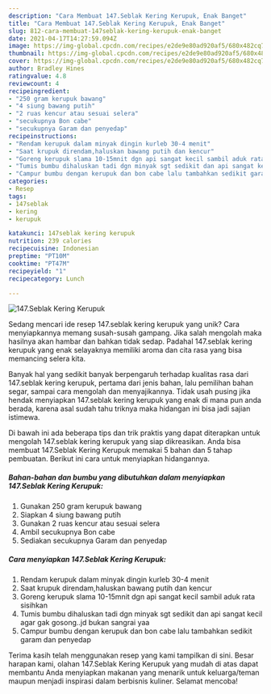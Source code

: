 ```yaml
---
description: "Cara Membuat 147.Seblak Kering Kerupuk, Enak Banget"
title: "Cara Membuat 147.Seblak Kering Kerupuk, Enak Banget"
slug: 812-cara-membuat-147seblak-kering-kerupuk-enak-banget
date: 2021-04-17T14:27:59.094Z
image: https://img-global.cpcdn.com/recipes/e2de9e80ad920af5/680x482cq70/147seblak-kering-kerupuk-foto-resep-utama.jpg
thumbnail: https://img-global.cpcdn.com/recipes/e2de9e80ad920af5/680x482cq70/147seblak-kering-kerupuk-foto-resep-utama.jpg
cover: https://img-global.cpcdn.com/recipes/e2de9e80ad920af5/680x482cq70/147seblak-kering-kerupuk-foto-resep-utama.jpg
author: Bradley Hines
ratingvalue: 4.8
reviewcount: 4
recipeingredient:
- "250 gram kerupuk bawang"
- "4 siung bawang putih"
- "2 ruas kencur atau sesuai selera"
- "secukupnya Bon cabe"
- "secukupnya Garam dan penyedap"
recipeinstructions:
- "Rendam kerupuk dalam minyak dingin kurleb 30-4 menit"
- "Saat krupuk direndam,haluskan bawang putih dan kencur"
- "Goreng kerupuk slama 10-15mnit dgn api sangat kecil sambil aduk rata sisihkan"
- "Tumis bumbu dihaluskan tadi dgn minyak sgt sedikit dan api sangat kecil agar gak gosong..jd bukan sangrai yaa"
- "Campur bumbu dengan kerupuk dan bon cabe lalu tambahkan sedikit garam dan penyedap"
categories:
- Resep
tags:
- 147seblak
- kering
- kerupuk

katakunci: 147seblak kering kerupuk 
nutrition: 239 calories
recipecuisine: Indonesian
preptime: "PT10M"
cooktime: "PT47M"
recipeyield: "1"
recipecategory: Lunch

---
```



![147.Seblak Kering Kerupuk](https://img-global.cpcdn.com/recipes/e2de9e80ad920af5/680x482cq70/147seblak-kering-kerupuk-foto-resep-utama.jpg)

Sedang mencari ide resep 147.seblak kering kerupuk yang unik? Cara menyiapkannya memang susah-susah gampang. Jika salah mengolah maka hasilnya akan hambar dan bahkan tidak sedap. Padahal 147.seblak kering kerupuk yang enak selayaknya memiliki aroma dan cita rasa yang bisa memancing selera kita.

Banyak hal yang sedikit banyak berpengaruh terhadap kualitas rasa dari 147.seblak kering kerupuk, pertama dari jenis bahan, lalu pemilihan bahan segar, sampai cara mengolah dan menyajikannya. Tidak usah pusing jika hendak menyiapkan 147.seblak kering kerupuk yang enak di mana pun anda berada, karena asal sudah tahu triknya maka hidangan ini bisa jadi sajian istimewa.




Di bawah ini ada beberapa tips dan trik praktis yang dapat diterapkan untuk mengolah 147.seblak kering kerupuk yang siap dikreasikan. Anda bisa membuat 147.Seblak Kering Kerupuk memakai 5 bahan dan 5 tahap pembuatan. Berikut ini cara untuk menyiapkan hidangannya.

<!--inarticleads1-->

##### Bahan-bahan dan bumbu yang dibutuhkan dalam menyiapkan 147.Seblak Kering Kerupuk:

1. Gunakan 250 gram kerupuk bawang
1. Siapkan 4 siung bawang putih
1. Gunakan 2 ruas kencur atau sesuai selera
1. Ambil secukupnya Bon cabe
1. Sediakan secukupnya Garam dan penyedap




<!--inarticleads2-->

##### Cara menyiapkan 147.Seblak Kering Kerupuk:

1. Rendam kerupuk dalam minyak dingin kurleb 30-4 menit
1. Saat krupuk direndam,haluskan bawang putih dan kencur
1. Goreng kerupuk slama 10-15mnit dgn api sangat kecil sambil aduk rata sisihkan
1. Tumis bumbu dihaluskan tadi dgn minyak sgt sedikit dan api sangat kecil agar gak gosong..jd bukan sangrai yaa
1. Campur bumbu dengan kerupuk dan bon cabe lalu tambahkan sedikit garam dan penyedap




Terima kasih telah menggunakan resep yang kami tampilkan di sini. Besar harapan kami, olahan 147.Seblak Kering Kerupuk yang mudah di atas dapat membantu Anda menyiapkan makanan yang menarik untuk keluarga/teman maupun menjadi inspirasi dalam berbisnis kuliner. Selamat mencoba!
